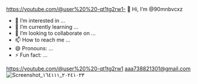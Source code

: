 https://youtube.com/@user%20%20-qt1tg2rw1- 👋 Hi, I’m @90mnbvcxz
- 👀 I’m interested in ...
- 🌱 I’m currently learning ...
- 💞️ I’m looking to collaborate on ...
- 📫 How to reach me ...
- 😄 Pronouns: ...
- ⚡ Fun fact: ...

<!---
90mnbvcxz/90mnbvcxz is a ✨ special ✨ repository because its `README.md` (this file) appears on your GitHub profile.
You can click the Preview link to take a look at your changes.
--->
https://youtube.com/@user%20%20-qt1tg2rw1 aaa738821301@gmail.com ![Screenshot_٢٠٢٤١٠٢٣_١٦٤١١١](https://github.com/user-attachments/assets/b102ffa8-b179-4aac-bbb4-64663ed9d075)
